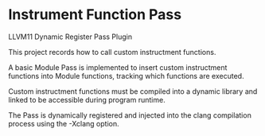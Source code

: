 # Instrument Function Pass
LLVM11 Dynamic Register Pass Plugin

This project records how to call custom instructment functions.

A basic Module Pass is implemented to insert custom instructment functions into Module functions, tracking which functions are executed.

Custom instructment functions must be compiled into a dynamic library and linked to be accessible during program runtime.

The Pass is dynamically registered and injected into the clang compilation process using the -Xclang option.

